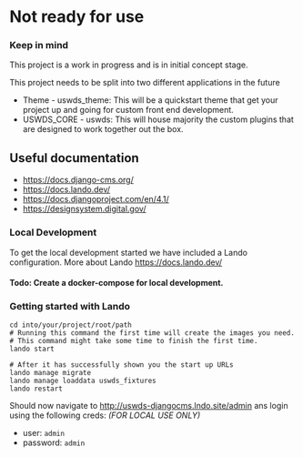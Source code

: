 # Not ready for use

### Keep in mind
This project is a work in progress and is in initial concept stage.

This project needs to be split into two different applications in the future
- Theme - uswds_theme: This will be a quickstart theme that get your project up and going for custom front end development.
- USWDS_CORE - uswds: This will house majority the custom plugins that are designed to work together out the box.

## Useful documentation
- https://docs.django-cms.org/
- https://docs.lando.dev/
- https://docs.djangoproject.com/en/4.1/
- https://designsystem.digital.gov/

### Local Development
To get the local development started we have included a Lando configuration.
More about Lando https://docs.lando.dev/

#### Todo: Create a docker-compose for local development.

### Getting started with Lando
```
cd into/your/project/root/path
# Running this command the first time will create the images you need.
# This command might take some time to finish the first time.
lando start

# After it has successfully shown you the start up URLs
lando manage migrate
lando manage loaddata uswds_fixtures
lando restart
```

Should now navigate to http://uswds-djangocms.lndo.site/admin ans login using the following creds: *(FOR LOCAL USE ONLY)*
- user: `admin`
- password: `admin`


